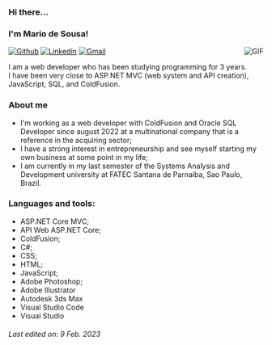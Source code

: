 ### Hi there... 
### I'm Mario de Sousa!
<img align="right" alt="GIF" src="https://camo.githubusercontent.com/ffbf71edb9eb65671926a8cc42a5a740bf5b799a9b93699a3a0de76e1793a80b/68747470733a2f2f6d656469612e67697068792e636f6d2f6d656469612f54456e586b637348725034596564436868412f67697068792e676966" />

[![Github](https://img.shields.io/badge/-Github-000?style=flat&logo=Github&logoColor=white)](https://github.com/marioxxf)
[![Linkedin](https://img.shields.io/badge/-LinkedIn-blue?style=flat&logo=Linkedin&logoColor=white)](https://www.linkedin.com/in/mariojunior6)
[![Gmail](https://img.shields.io/badge/-mariodesousajnr@gmail.com-c14438?style=flat&logo=Gmail&logoColor=white)](mailto:mariodesousajnr@gmail.com)

<p>
  I am a web developer who has been studying programming for 3 years.  
  <br/>
  I have been very close to ASP.NET MVC (web system and API creation), JavaScript, SQL, and ColdFusion.
</p>

### About me

- I'm working as a web developer with ColdFusion and Oracle SQL Developer since august 2022 at a multinational company that is a reference in the acquiring sector;
- I have a strong interest in entrepreneurship and see myself starting my own business at some point in my life;
- I am currently in my last semester of the Systems Analysis and Development university at FATEC Santana de Parnaíba, Sao Paulo, Brazil.

### Languages and tools:
- ASP.NET Core MVC;
- API Web ASP.NET Core;
- ColdFusion;
- C#;
- CSS;
- HTML;
- JavaScript;
- Adobe Photoshop;
- Adobe Illustrator
- Autodesk 3ds Max
- Visual Studio Code
- Visual Studio

###### Last edited on: 9 Feb. 2023
